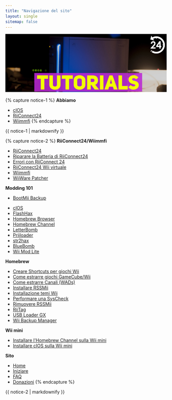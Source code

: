```yaml
---
title: "Navigazione del sito"
layout: single
sitemap: false
---
```


![WiiTutorials](/images/WiiTutorials.jpg)

{% capture notice-1 %}
**Abbiamo**

+ [cIOS](cios)
+ [RiiConnect24](riiconnect24)
+ [Wiimmfi](wiimmfi)
{% endcapture %}
<div class="notice--info">{{ notice-1 | markdownify }}</div>

{% capture notice-2 %}
**RiiConnect24/Wiimmfi**
+ [RiiConnect24](riiconnect24)
+ [Riparare la Batteria di RiiConnect24](riiconnect24-batteryfix)
+ [Errori con RiiConnect 24](riiconnect24-troubleshooting)
+ [RiiConnect24 Wii virtuale](riiconnect24-vwii)
+ [Wiimmfi](wiimmfi)
+ [WiiWare Patcher](wiiwarepatcher)

**Modding 101**
* [BootMii Backup](bootmii)
+ [cIOS](cios)
+ [FlashHax](flashhax)
+ [Homebrew Browser](hbb)
+ [Homebrew Channel](hbc)
+ [LetterBomb](letterbomb)
+ [Priiloader](priiloader)
+ [str2hax](str2hax)
+ [BlueBomb](bluebomb)
+ [Wii Mod Lite](wiimodlite)

**Homebrew**
+ [Creare Shortcuts per giochi Wii](wiigsc)
+ [Come estrarre giochi GameCube/Wii](dump-games)
+ [Come estrarre Canali (WADs)](dump-wads)
+ [Installare RSSMii](rssmii)
+ [Installazione temi Wii](themes)
+ [Performare una SysCheck](syscheck)
+ [Rimuovere RSSMii](rssmii-remove)
+ [RiiTag](riitag)
+ [USB Loader GX](usbloadergx)
+ [Wii Backup Manager](wiibackupmanager)

**Wii mini**
+ [Installare l'Homebrew Channel sulla Wii mini](hbc-mini)
+ [Installare cIOS sulla Wii mini](cios-mini)


**Sito**
+ [Home](/)
+ [Iniziare](get-started)
+ [FAQ](faq)
+ [Donazioni](donations)
{% endcapture %}
<div class="notice--primary">{{ notice-2 | markdownify }}</div>
